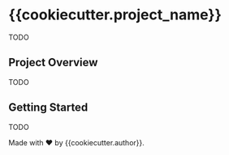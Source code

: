 # {{cookiecutter.project_name}}
TODO

## Project Overview
TODO

## Getting Started
TODO

Made with :heart: by {{cookiecutter.author}}.